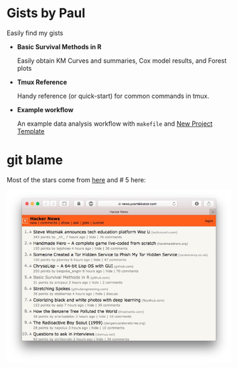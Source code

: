 # Gists by Paul

Easily find my gists


  * **Basic Survival Methods in R**
  
    Easily obtain KM Curves and summaries, Cox model results, and Forest plots

  * **Tmux Reference**
  
    Handy reference (or quick-start) for common commands in tmux.

  * **Example workflow**
  
    An example data analysis workflow with `makefile` and
    [New Project Template](https://github.com/pavopax/new-project-template)


# git blame

Most of the stars come from
[here](https://twitter.com/newsycombinator/status/918975083804286976) and # 5
here:


![img](img/hn.jpg)

